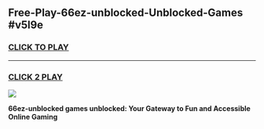 
## Free-Play-66ez-unblocked-Unblocked-Games #v5l9e
<h3>
<a href="https://news.freeplayer.one?title=66ez-unblocked&ref=8M">CLICK TO PLAY</a></h3>
<hr>

<h3>
<a href="https://news.freeplayer.one?title=66ez-unblocked&ref=8M">CLICK 2 PLAY</a>
  
</h3>

<a href="https://news.freeplayer.one?title=66ez-unblocked&ref=8M"><img src="https://clearcache.store/games.png"></a>


**66ez-unblocked games unblocked: Your Gateway to Fun and Accessible Online Gaming**
